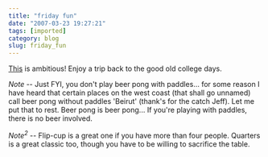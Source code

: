 ```yaml
---
title: "friday fun"
date: "2007-03-23 19:27:21"
tags: [imported]
category: blog
slug: friday_fun
---
```


<a href="http://www.millenniumpong.com/" title="Reminds me of junior year">This</a> is ambitious! Enjoy a trip back to the good old college days.

<em>Note</em> -- Just FYI, you don't play beer pong with paddles... for some reason I have heard that certain places on the west coast (that shall go unnamed) call beer pong without paddles 'Beirut' (thank's for the catch Jeff). Let me put that to rest. Beer pong is beer pong... If you're playing with paddles, there is no beer involved.

<em>Note<sup>2</sup></em> -- Flip-cup is a great one if you have more than four people. Quarters is a great classic too, though you have to be willing to sacrifice the table.
